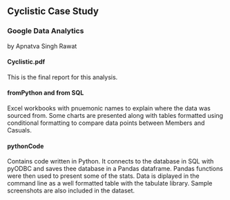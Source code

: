 ## Cyclistic Case Study
### Google Data Analytics 
by Apnatva Singh Rawat

#### Cyclistic.pdf
This is the final report for this analysis.

#### fromPython and from SQL
Excel workbooks with pnuemonic names to explain where the data was sourced from.
Some charts are presented along with tables formatted using conditional formatting to compare data points between Members and Casuals.

#### pythonCode
Contains code written in Python. It connects to the database in SQL with pyODBC and saves thee database in a Pandas dataframe. 
Pandas functions were then used to present some of the stats.
Data is diplayed in the command line as a well formatted table with the tabulate library. Sample screenshots are also included in the dataset.
